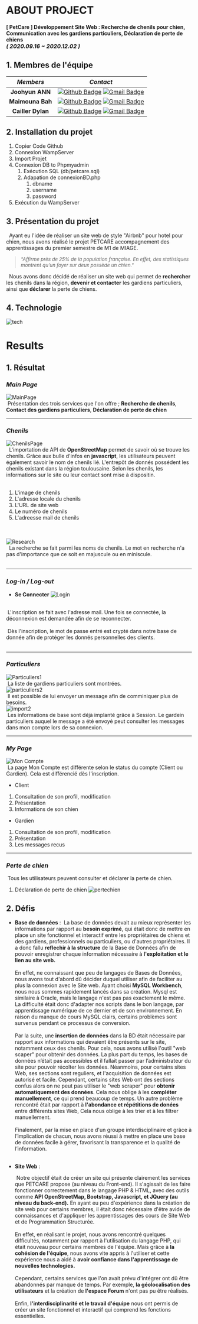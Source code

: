 
# ABOUT PROJECT
#### [ PetCare ] Développement Site Web : Recherche de chenils pour chien, Communication avec les gardiens particuliers, Déclaration de perte de chiens <br><span style="font-size:15px">*( 2020.09.16 ~ 2020.12.02 )*</span>

## 1. Membres de l'équipe

|*Members*|*Contact*|
|:---:|---|
|**Joohyun ANN**|[![Github Badge](https://img.shields.io/badge/-Github-000?style=flat-square&logo=Github&logoColor=white)](http://github.com/catwithhumanface) [![Gmail Badge](https://img.shields.io/badge/-annjh11@gmail.com-c14438?style=flat-square&logo=Gmail&logoColor=white&link=mailto:annjh11@gmail.com)](mailto:annjh11@gmail.com)|
|**Maimouna Bah**|[![Github Badge](https://img.shields.io/badge/-Github-000?style=flat-square&logo=Github&logoColor=white)](https://github.com/MaimounaBah) [![Gmail Badge](https://img.shields.io/badge/-maimounab537@gmail.com-c14438?style=flat-square&logo=Gmail&logoColor=white&link=mailto:maimounab537@gmail.com)](mailto:maimounab537@gmail.com)|
|**Cailler Dylan**|[![Github Badge](https://img.shields.io/badge/-Github-000?style=flat-square&logo=Github&logoColor=white)](https://github.com/) [![Gmail Badge](https://img.shields.io/badge/-cailler.dylan@gmail.com-c14438?style=flat-square&logo=Gmail&logoColor=white&link=mailto:cailler.dylan@gmail.com)](mailto:cailler.dylan@gmail.com)|

## 2. Installation du projet
1. Copier Code Github 
2. Connexion WampServer 
3. Import Projet
4. Connexion DB to Phpmyadmin
   1. Exécution SQL (db/petcare.sql)
   2. Adapation de connexionBD.php
      1. dbname
      2. username
      3. password
6. Exécution du WampServer
   
## 3. Présentation du projet
&nbsp; Ayant eu l'idée de réaliser un site web de style "Airbnb" pour hotel pour chien, nous avons réalisé le projet PETCARE accompagnement des apprentissages du premier semestre de M1 de MIAGE.<br>

> <span style="font-size:13px">*"Affirme près de 25% de la population française. En effet, des statistiques montrent qu’un foyer sur deux possède un chien."*<br></span>

&nbsp; Nous avons donc décidé de réaliser un site web qui permet de **rechercher** les chenils dans la région, **devenir et contacter** les gardiens particuliers, ainsi que **déclarer** la perte de chiens.

## 4. Technologie 
![tech](md_imgs/tech.png)
# Results
## 1. Résultat
### *Main Page*
  
![MainPage](md_imgs/main.gif)
<br>
&nbsp;Présentation des trois services que l'on offre ; **Recherche de chenils**, **Contact des gardiens particuliers**, **Déclaration de perte de chien**

---

### *Chenils*
![ChenilsPage](md_imgs/chenils.gif)
<br>
&nbsp; L'importation de API de **OpenStreetMap** permet de savoir où se trouve les chenils. Grâce aux bulle d'infos en **javascript**, les utilisateurs peuvent également savoir le nom de chenils lié. L'entrepôt de donnés possédent les chenils existant dans la région toulousaine. Selon les chenils, les informations sur le site ou leur contact sont mise à dispositin.<br><br>

1. L'image de chenils<br>
2. L'adresse locale du chenils<br>
3. L'URL de site web<br>
4. Le numéro de chenils <br>
5. L'adreesse mail de chenils <br>
<br><br>

![Research](md_imgs/research.gif)
<br>
&nbsp; La recherche se fait parmi les noms de chenils. Le mot en recherche n'a pas d'importance que ce soit en majuscule ou en miniscule. <br><br>

---

### *Log-in / Log-out*

 - **Se Connecter**
 ![Login](md_imgs/login.gif)
 <br>
 &nbsp;L'inscription se fait avec l'adresse mail. Une fois se connectée, la déconnexion est demandée afin de se reconnecter.<br><br>
 &nbsp;Dès l'inscription, le mot de passe entré est crypté dans notre base de donnée afin de protéger les donnés personnelles des clients.<br><br>
 
---


### *Particuliers*
![Particuliers1](md_imgs/particuliers1.png)
<br>
&nbsp;La liste de gardiens particuliers sont montrées.<br>
![particuliers2](md_imgs/particuliers2.png)
<br>
&nbsp;Il est possible de lui envoyer un message afin de comminiquer plus de besoins.<br>
![import2](md_imgs/import.png)
<br>
&nbsp;Les informations de base sont déjà implanté grâce à Session. Le gardein particuliers auquel le message a été envoyé peut consulter les messages dans mon compte lors de sa connexion.

---

### *My Page*
![Mon Compte](md_imgs/mypage.gif)
<br>
&nbsp;La page Mon Compte est différente selon le status du compte (Client ou Gardien). Cela est différencié dès l'inscription.
  - Client
  1. Consultation de son profil, modification
  2. Présentation
  3. Informations de son chien
  - Gardien
  1. Consultation de son profil, modification
  2. Présentation
  3. Les messages recus

---

### *Perte de chien*
&nbsp;Tous les utilisateurs peuvent consulter et déclarer la perte de chien.
1. Déclaration de perte de chien
![pertechien](md_imgs/pertechien.png)

## 2. Défis
 - **Base de données** : 
    &nbsp;La base de données devait au mieux représenter les informations par rapport au **besoin exprimé**, qui était donc de mettre en place un site fonctionnel et interactif entre les propriétaires de chiens et des gardiens, professionnels ou particuliers, ou d'autres propriétaires. Il a donc fallu **reflechir à la structure** de la Base de Données afin de pouvoir enregistrer chaque information nécessaire à **l'exploitation et le lien au site web.**
<br><br>En effet, ne connaissant que peu de langages de Bases de Données, nous avons tout d'abord dû décider duquel utiliser afin de faciliter au plus la connexion avec le Site web. Ayant choisi **MySQL Workbench**, nous nous sommes rapidement lancés dans sa création. Mysql est similaire à Oracle, mais le langage n'est pas pas exactement le même. La difficulté était donc d'adapter nos scripts dans le bon langage, par apprentissage numérique de ce dernier et de son environnement. En raison du manque de cours MySQL clairs, certains problèmes sont survenus pendant ce processus de conversion.<br><br>Par la suite, une **insertion de données** dans la BD était nécessaire par rapport aux informations qui devaient être présents sur le site, notamment ceux des chenils. Pour cela, nous avons utilisé l'outil "web scaper" pour obtenir des données. La plus part du temps, les bases de données n’était pas accessibles et il fallait passer par l’administrateur du site pour pouvoir récolter les données. Néanmoins, pour certains sites Web, ses sections sont reguliers, et l'acquisition de données est autorisé et facile. Cependant, certains sites Web ont des sections confus alors on ne peut pas utiliser le "web scraper" pour **obtenir automatiquement des données**. Cela nous oblige à les **compléter manuellement**, ce qui prend beaucoup de temps. Un autre problème rencontré était par rapport à **l'abondance et répétitions de donées** entre différents sites Web, Cela nous oblige à les trier et à les filtrer manuellement.<br><br>Finalement, par la mise en place d'un groupe interdisciplinaire et grâce à l’implication de chacun, nous avons réussi à mettre en place une base de données facile à gérer, favorisant la transparence et la qualité de l’information.<br><br>

    
- **Site Web** : 
    
    &nbsp;Notre objectif était de créer un site qui présente clairement les services que PETCARE propose (au niveau du Front-end). Il s'agissait de les faire fonctionner correctement dans le langage PHP & HTML, avec des outils comme **API OpenStreetMap, Bootstrap, Javascript, et JQuery (au niveau du back-end).** En ayant eu peu d'expérience dans la création de site web pour certains membres, il était donc nécessaire d'être avide de connaissances et d'appliquer les apprentissages des cours de Site Web et de Programmation Structurée.<br><br>En effet, en réalisant le projet, nous avons rencontré quelques difficultés, notamment par rapport à l'utilisation du langage PHP, qui était nouveau pour certains membres de l'équipe. Mais grâce à **la cohésion de l'équipe**, nous avons vite appris à l'utiliser et cette expérience nous a aidé à **avoir confiance dans l'apprentissage de nouvelles technologies.**<br><br>Cependant, certains services que l'on avait prévu d'intégrer ont dû être abandonnés par manque de temps. Par exemple, **la géolocalisation des utilisateurs** et la création de **l'espace Forum** n'ont pas pu être réalisés.<br><br>Enfin, **l'interdisciplinarité et le travail d'équipe** nous ont permis de créer un site fonctionnel et interactif qui comprend les fonctions essentielles.<br><br>
